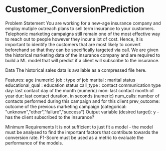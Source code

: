 # Customer_ConversionPrediction

Problem Statement
You are working for a new-age insurance company and employ mutiple outreach plans to sell term insurance to your customers. Telephonic marketing campaigns still remain one of the most effective way to reach out to people however they incur a lot of cost. Hence, it is important to identify the customers that are most likely to convert beforehand so that they can be specifically targeted via call. We are given the historical marketing data of the insurance company and are required to build a ML model that will predict if a client will subscribe to the insurance. 

Data
The historical sales data is available as a compressed file here. 

Features: 
age (numeric)
job : type of job
marital : marital status
educational_qual : education status
call_type : contact communication type
day: last contact day of the month (numeric)
mon: last contact month of year
dur: last contact duration, in seconds (numeric)
num_calls: number of contacts performed during this campaign and for this client 
prev_outcome: outcome of the previous marketing campaign (categorical: "unknown","other","failure","success")
Output variable (desired target):
y - has the client subscribed to the insurance?


Minimum Requirements
It is not sufficient to just fit a model - the model must be analysed to find the important factors that contribute towards the conversion rate. F1-Score must be used as a metric to evaluate the performance of the models. 
